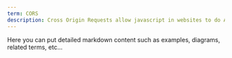 ```yaml
---
term: CORS
description: Cross Origin Requests allow javascript in websites to do AJAX requests to domains beyond the one initiating the request.
---
```


Here you can put detailed markdown content such as examples, diagrams, related terms, etc... 